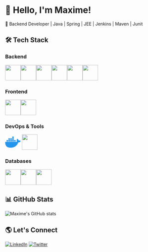 ﻿# 👋 Hello, I'm Maxime!

🚀 Backend Developer | Java | Spring | JEE | Jenkins | Maven | Junit

## 🛠 Tech Stack

### Backend
<img src="https://img.icons8.com/?size=100&id=13679&format=png&color=000000" width="50" height="50" /><img src="https://img.icons8.com/?size=100&id=45490&format=png&color=000000" width="50" height="50" /><img src="https://img.icons8.com/?size=100&id=40669&format=png&color=000000" width="50" height="50" /><img src="https://img.icons8.com/?size=100&id=40670&format=png&color=000000" width="50" height="50" /><img src="https://img.icons8.com/?size=100&id=62452&format=png&color=000000" width="50" height="50" /><img src="https://img.icons8.com/?size=100&id=13441&format=png&color=000000" width="50" height="50" />








### Frontend
<img src="https://img.icons8.com/?size=100&id=tGvHBPJaKqEd&format=png&color=000000" width="50" height="50" /><img src="https://img.icons8.com/?size=100&id=25Sjy8fKExYA&format=png&color=000000" width="50" height="50" />

### DevOps & Tools
<img src="https://raw.githubusercontent.com/danielcranney/profileme-dev/main/public/icons/skills/docker-colored.svg" width="50" height="50" />  
<img src="https://raw.githubusercontent.com/danielcranney/profileme-dev/main/public/icons/skills/jenkins-colored.svg" width="50" height="50" />

### Databases
<img src="https://raw.githubusercontent.com/danielcranney/profileme-dev/main/public/icons/skills/postgresql-colored.svg" width="50" height="50" /><img src="https://img.icons8.com/?size=100&id=8rKdRqZFLurS&format=png&color=000000" width="50" height="50" /><img src="https://img.icons8.com/?size=100&id=9nLaR5KFGjN0&format=png&color=000000" width="50" height="50" />




## 📊 GitHub Stats
![Maxime's GitHub stats](https://github-readme-stats.vercel.app/api?username=tonpseudo&show_icons=true&theme=tokyonight)

## 🌎 Let's Connect
[![LinkedIn](https://img.shields.io/badge/LinkedIn-0077B5?style=for-the-badge&logo=linkedin&logoColor=white)](https://www.linkedin.com/in/tonprofil)
[![Twitter](https://img.shields.io/badge/Twitter-1DA1F2?style=for-the-badge&logo=twitter&logoColor=white)](https://twitter.com/tonpseudo)

